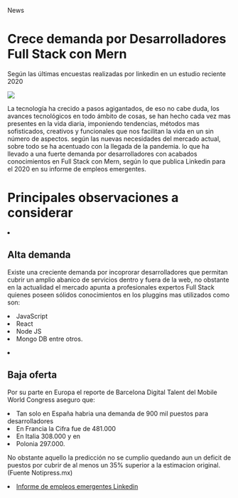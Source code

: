 <p>News </p>

<h1> Crece demanda por Desarrolladores Full Stack con Mern </h1>

<p> Según las últimas encuestas realizadas por linkedin en un estudio reciente 2020 </p>

<img src= "https://github.com/Sugamlake/week2/blob/main/Captura-32.png"/>

<p> La tecnología ha crecido a pasos agigantados, de eso no cabe duda, los avances tecnológicos en todo ámbito de cosas, se han hecho cada vez mas presentes en la vida diaria, imponiendo tendencias, métodos mas sofisticados, creativos y funcionales que nos facilitan la vida en un sin número de aspectos. según las nuevas necesidades del mercado actual, sobre todo se ha acentuado con la llegada de la pandemia.
lo que ha llevado a una fuerte demanda por desarrolladores con acabados conocimientos en Full Stack con Mern, según lo que publica Linkedin para el 2020 en su informe de empleos emergentes.</p>

<h1> Principales observaciones a considerar </h1>

<li> <h2> Alta demanda </h2>
<P> Existe una creciente demanda por incoprorar desarrolladores que permitan cubrir un amplio abanico de servicios dentro y fuera de la web, no obstante en la actualidad el mercado apunta a profesionales expertos Full Stack quienes poseen sólidos conocimientos en los pluggins mas utilizados como son: 
<li>JavaScript 
<li>React 
<li>Node JS 
<li>Mongo DB entre otros. </p>
  

<li> <h2> Baja oferta </h2>
<p> Por su parte en Europa el reporte de Barcelona Digital Talent del Mobile World Congress aseguro que: 
<li>Tan solo en España habria una demanda de 900 mil puestos para desarrolladores 
<li>En Francia la Cifra fue de 481.000 
<li>En Italia 308.000 y en 
<li>Polonia 297.000.
  
<p>No obstante aquello la predicción no se cumplio quedando aun un deficit de puestos por cubrir de al menos un 35% superior a la estimacion original. (Fuente Notipress.mx)</p>
  
  
<a href="https://business.linkedin.com/content/dam/me/business/en-us/talent-solutions/emerging-jobs-report/Informe-de-Empleos-Emergentes-Mexico-2020.pdf">
  
  
<li> Informe de empleos emergentes Linkedin
